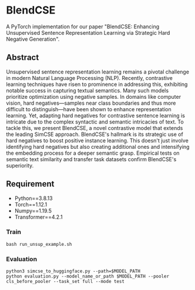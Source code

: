 # BlendCSE
A PyTorch implementation for our paper "BlendCSE: Enhancing Unsupervised Sentence Representation Learning via Strategic Hard Negative Generation".

## Abstract

Unsupervised sentence representation learning remains a pivotal challenge in modern Natural Language Processing (NLP). Recently, contrastive learning techniques have risen to prominence in addressing this, exhibiting notable success in capturing textual semantics. Many such models prioritize optimization using negative samples. In domains like computer vision, hard negatives—samples near class boundaries and thus more difficult to distinguish—have been shown to enhance representation learning. Yet, adapting hard negatives for contrastive sentence learning is intricate due to the complex syntactic and semantic intricacies of text. To tackle this, we present BlendCSE, a novel contrastive model that extends the leading SimCSE approach. BlendCSE's hallmark is its strategic use of hard negatives to boost positive instance learning. This doesn't just involve identifying hard negatives but also creating additional ones and intensifying the embedding process for a deeper semantic grasp. Empirical tests on semantic text similarity and transfer task datasets confirm BlendCSE's superiority.

## Requirement

* Python==3.8.13
* Torch==1.12.1
* Numpy==1.19.5
* Transformer==4.2.1

### Train

```shell
bash run_unsup_example.sh
```

### Evaluation

```shell
python3 simcse_to_huggingface.py --path=$MODEL_PATH
python evaluation.py --model_name_or_path $MODEL_PATH --pooler cls_before_pooler --task_set full --mode test
```







